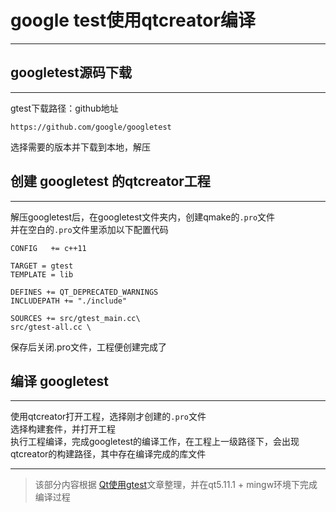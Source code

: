 # google test使用qtcreator编译
---

## googletest源码下载
---
gtest下载路径：github地址  

    https://github.com/google/googletest

选择需要的版本并下载到本地，解压

## 创建 googletest 的qtcreator工程
---
解压googletest后，在googletest文件夹内，创建qmake的`.pro`文件  
并在空白的`.pro`文件里添加以下配置代码

    CONFIG   += c++11
    
    TARGET = gtest
    TEMPLATE = lib
    
    DEFINES += QT_DEPRECATED_WARNINGS
    INCLUDEPATH += "./include"
    
    SOURCES += src/gtest_main.cc\
    src/gtest-all.cc \  
保存后关闭.pro文件，工程便创建完成了

## 编译 googletest 
---
使用qtcreator打开工程，选择刚才创建的`.pro`文件  
选择构建套件，并打开工程  
执行工程编译，完成googletest的编译工作，在工程上一级路径下，会出现qtcreator的构建路径，其中存在编译完成的库文件  

---
> 该部分内容根据 [Qt使用gtest](https://www.cnblogs.com/lt450196683/p/6773457.html)文章整理，并在qt5.11.1 + mingw环境下完成编译过程
